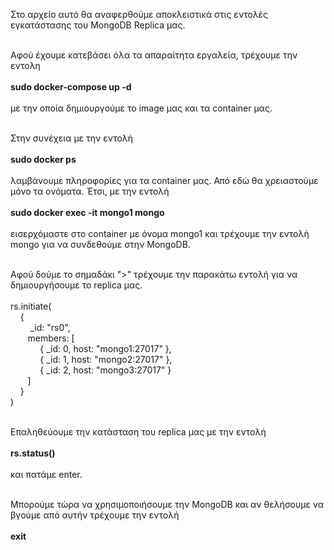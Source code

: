 Στο αρχείο αυτό θα αναφερθούμε αποκλειστικά στις εντολές εγκατάστασης του MongoDB Replica μας. <br/> <br/>

Αφού έχουμε κατεβάσει όλα τα απαραίτητα εργαλεία, τρέχουμε την εντολη <br/> <br/>
**sudo docker-compose up -d** <br/> <br/>
με την οποία δημιουργούμε το image μας και τα container μας. <br/> <br/>

Στην συνέχεια με την εντολή <br/> <br/>
**sudo docker ps** <br/> <br/>
λαμβάνουμε πληροφορίες για τα container μας. Από εδώ θα χρειαστούμε μόνο τα ονόματα. Έτσι, με την εντολή <br/> <br/>
**sudo docker exec -it mongo1 mongo** <br/> <br/>
εισερχόμαστε στο container με όνομα mongo1 και τρέχουμε την εντολή mongo για να συνδεθούμε στην MongoDB. <br/> <br/> 

Αφού δούμε το σημαδάκι ">" τρέχουμε την παρακάτω εντολή για να δημιουργήσουμε το replica μας. <br/> <br/>
rs.initiate( <br/>
&nbsp; &nbsp; { <br/>
&nbsp; &nbsp; &nbsp; &nbsp; _id: "rs0", <br/>
&nbsp; &nbsp; &nbsp; &nbsp;members: [ <br/>
&nbsp; &nbsp; &nbsp; &nbsp; &nbsp; &nbsp; { _id: 0, host: "mongo1:27017" }, <br/>
&nbsp; &nbsp; &nbsp; &nbsp; &nbsp; &nbsp; { _id: 1, host: "mongo2:27017" }, <br/>
&nbsp; &nbsp; &nbsp; &nbsp; &nbsp; &nbsp; { _id: 2, host: "mongo3:27017" } <br/>
&nbsp; &nbsp; &nbsp; &nbsp;] <br/>
&nbsp; &nbsp; } <br/>
)<br/> <br/>

Επαληθεύουμε την κατάσταση του replica μας με την εντολή <br/> <br/>
**rs.status()** <br/> <br/>
και πατάμε enter. <br/> <br/>

Μπορούμε τώρα να χρησιμοποιήσουμε την MongoDB και αν θελήσουμε να βγούμε από αυτήν τρέχουμε την εντολή <br/> <br/>
**exit** <br/> <br/>
